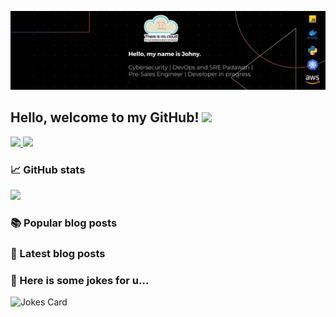 ![](https://raw.githubusercontent.com/xjohnyknox/xjohnyknox/main/banner.jpeg)

## Hello, welcome to my GitHub! <img src="https://raw.githubusercontent.com/zluvsand/zluvsand/master/wave.gif" width="25px">

<a href="https://www.linkedin.com/in/xjohnyx/">
    <img src="https://img.shields.io/badge/LINKEDIN-12100E?logo=linkedin&color=282A36&logoColor=white" />
</a>
<a href="https://xjohnyx.me">
    <img src="https://img.shields.io/badge/WEBSITE-12100E?logo=html5&color=fe6e95&logoColor=white" />
</a>

### 📈 GitHub stats
<p><img src="https://github-readme-streak-stats.herokuapp.com/?user=xjohnyknox&theme=dracula"/></p>

### 📚 Popular blog posts

### 📂 Latest blog posts
<!-- BLOG-POST-LIST:START -->

<!-- BLOG-POST-LIST:END -->

### 🙊 Here is some jokes for u...
![Jokes Card](https://readme-jokes.vercel.app/api?theme=dracula)

<!-- <img src="https://media.giphy.com/media/Cmr1OMJ2FN0B2/source.gif" width="280" height="auto" /></a> -->
